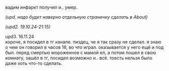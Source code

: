 вадим инфаркт получил и.. умер.

_(upd. надо будет наверно отдельную страничку сделать в About)_

_(upd2. 19.10.24-21:15)_

upd3. 16.11.24  
короче, я посидел в тг канале. пиздец, че я так сразу не сделал. я знаю о чем он говорил в часов 16, во что играл. оказывается у него ещё и под был. перед смертью мороженное с мамой ел, а потом пошел в свою комнату, зашёл в тг, посидел возможно и.. всё. тоесть нельзя было даже хоть что-то сделать.
